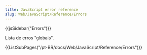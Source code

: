 ```yaml
---
title: JavaScript error reference
slug: Web/JavaScript/Reference/Errors
---
```


{{jsSidebar("Errors")}}

Lista de erros "globais".

{{ListSubPages("/pt-BR/docs/Web/JavaScript/Reference/Errors")}}
